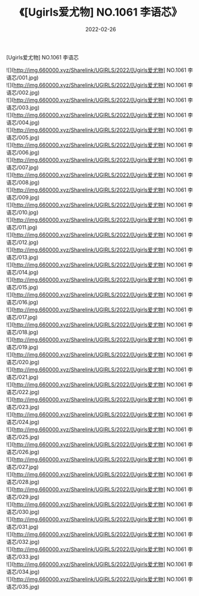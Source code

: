 ﻿---
layout: post
title:  《[Ugirls爱尤物] NO.1061 李语芯》
date:   2022-02-26
img: http://img.660000.xyz/Sharelink/UGIRLS/2022/[Ugirls爱尤物] NO.1061 李语芯/000.jpg
categories: [美女, 清纯, 唯美]
---

[Ugirls爱尤物] NO.1061 李语芯

 ![](http://img.660000.xyz/Sharelink/UGIRLS/2022/[Ugirls爱尤物] NO.1061 李语芯/001.jpg) <br>![](http://img.660000.xyz/Sharelink/UGIRLS/2022/[Ugirls爱尤物] NO.1061 李语芯/002.jpg) <br>![](http://img.660000.xyz/Sharelink/UGIRLS/2022/[Ugirls爱尤物] NO.1061 李语芯/003.jpg) <br>![](http://img.660000.xyz/Sharelink/UGIRLS/2022/[Ugirls爱尤物] NO.1061 李语芯/004.jpg) <br>![](http://img.660000.xyz/Sharelink/UGIRLS/2022/[Ugirls爱尤物] NO.1061 李语芯/005.jpg) <br>![](http://img.660000.xyz/Sharelink/UGIRLS/2022/[Ugirls爱尤物] NO.1061 李语芯/006.jpg) <br>![](http://img.660000.xyz/Sharelink/UGIRLS/2022/[Ugirls爱尤物] NO.1061 李语芯/007.jpg) <br>![](http://img.660000.xyz/Sharelink/UGIRLS/2022/[Ugirls爱尤物] NO.1061 李语芯/008.jpg) <br>![](http://img.660000.xyz/Sharelink/UGIRLS/2022/[Ugirls爱尤物] NO.1061 李语芯/009.jpg) <br>![](http://img.660000.xyz/Sharelink/UGIRLS/2022/[Ugirls爱尤物] NO.1061 李语芯/010.jpg) <br>![](http://img.660000.xyz/Sharelink/UGIRLS/2022/[Ugirls爱尤物] NO.1061 李语芯/011.jpg) <br>![](http://img.660000.xyz/Sharelink/UGIRLS/2022/[Ugirls爱尤物] NO.1061 李语芯/012.jpg) <br>![](http://img.660000.xyz/Sharelink/UGIRLS/2022/[Ugirls爱尤物] NO.1061 李语芯/013.jpg) <br>![](http://img.660000.xyz/Sharelink/UGIRLS/2022/[Ugirls爱尤物] NO.1061 李语芯/014.jpg) <br>![](http://img.660000.xyz/Sharelink/UGIRLS/2022/[Ugirls爱尤物] NO.1061 李语芯/015.jpg) <br>![](http://img.660000.xyz/Sharelink/UGIRLS/2022/[Ugirls爱尤物] NO.1061 李语芯/016.jpg) <br>![](http://img.660000.xyz/Sharelink/UGIRLS/2022/[Ugirls爱尤物] NO.1061 李语芯/017.jpg) <br>![](http://img.660000.xyz/Sharelink/UGIRLS/2022/[Ugirls爱尤物] NO.1061 李语芯/018.jpg) <br>![](http://img.660000.xyz/Sharelink/UGIRLS/2022/[Ugirls爱尤物] NO.1061 李语芯/019.jpg) <br>![](http://img.660000.xyz/Sharelink/UGIRLS/2022/[Ugirls爱尤物] NO.1061 李语芯/020.jpg) <br>![](http://img.660000.xyz/Sharelink/UGIRLS/2022/[Ugirls爱尤物] NO.1061 李语芯/021.jpg) <br>![](http://img.660000.xyz/Sharelink/UGIRLS/2022/[Ugirls爱尤物] NO.1061 李语芯/022.jpg) <br>![](http://img.660000.xyz/Sharelink/UGIRLS/2022/[Ugirls爱尤物] NO.1061 李语芯/023.jpg) <br>![](http://img.660000.xyz/Sharelink/UGIRLS/2022/[Ugirls爱尤物] NO.1061 李语芯/024.jpg) <br>![](http://img.660000.xyz/Sharelink/UGIRLS/2022/[Ugirls爱尤物] NO.1061 李语芯/025.jpg) <br>![](http://img.660000.xyz/Sharelink/UGIRLS/2022/[Ugirls爱尤物] NO.1061 李语芯/026.jpg) <br>![](http://img.660000.xyz/Sharelink/UGIRLS/2022/[Ugirls爱尤物] NO.1061 李语芯/027.jpg) <br>![](http://img.660000.xyz/Sharelink/UGIRLS/2022/[Ugirls爱尤物] NO.1061 李语芯/028.jpg) <br>![](http://img.660000.xyz/Sharelink/UGIRLS/2022/[Ugirls爱尤物] NO.1061 李语芯/029.jpg) <br>![](http://img.660000.xyz/Sharelink/UGIRLS/2022/[Ugirls爱尤物] NO.1061 李语芯/030.jpg) <br>![](http://img.660000.xyz/Sharelink/UGIRLS/2022/[Ugirls爱尤物] NO.1061 李语芯/031.jpg) <br>![](http://img.660000.xyz/Sharelink/UGIRLS/2022/[Ugirls爱尤物] NO.1061 李语芯/032.jpg) <br>![](http://img.660000.xyz/Sharelink/UGIRLS/2022/[Ugirls爱尤物] NO.1061 李语芯/033.jpg) <br>![](http://img.660000.xyz/Sharelink/UGIRLS/2022/[Ugirls爱尤物] NO.1061 李语芯/034.jpg) <br>![](http://img.660000.xyz/Sharelink/UGIRLS/2022/[Ugirls爱尤物] NO.1061 李语芯/035.jpg) <br>